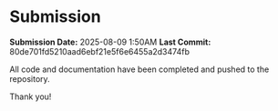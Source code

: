 # Submission

**Submission Date:** 2025-08-09 1:50AM
**Last Commit:** 80de701fd5210aad6ebf21e5f6e6455a2d3474fb

All code and documentation have been completed and pushed to the repository.

Thank you!
